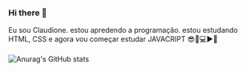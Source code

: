 ### Hi there 👋

Eu sou Claudione. estou apredendo a programação. estou estudando HTML, CSS e agora vou começar estudar JAVACRIPT :sunglasses::punch::computer::arrow_forward::pencil:
<br>
<br>
![Anurag's GitHub stats](https://github-readme-stats.vercel.app/api?username=anuraghazra&hide=contribs,prs)
